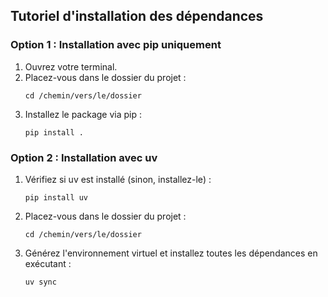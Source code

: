 ## Tutoriel d'installation des dépendances

### Option 1 : Installation avec pip uniquement
1. Ouvrez votre terminal.
2. Placez-vous dans le dossier du projet :
    ```
    cd /chemin/vers/le/dossier
    ```
3. Installez le package via pip :
    ```
    pip install .
    ```

### Option 2 : Installation avec uv
1. Vérifiez si uv est installé (sinon, installez-le) :
    ```
    pip install uv
    ```
2. Placez-vous dans le dossier du projet :
    ```
    cd /chemin/vers/le/dossier
    ```
3. Générez l'environnement virtuel et installez toutes les dépendances en exécutant :
    ```
    uv sync
    ```

